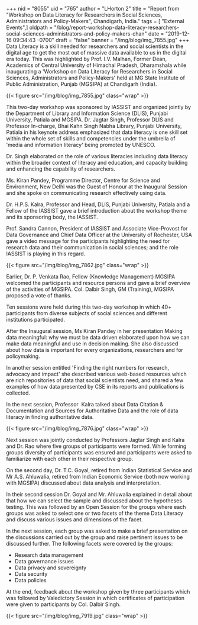 +++
nid = "8055"
uid = "765"
author = "LHorton 2"
title = "Report from \"Workshop on Data Literacy for Researchers in Social Sciences, Administrators and Policy-Makers\", Chandigarh, India."
tags = [ "External Events",]
oldpath = "/blog/report-workshop-data-literacy-researchers-social-sciences-administrators-and-policy-makers-chan"
date = "2019-12-16 09:34:43 -0700"
draft = "false"
banner = "/img/blog/img_7855.jpg"
+++
Data Literacy is a skill needed for researchers and social scientists in
the digital age to get the most out of massive data available to us in
the digital era today. This was highlighted by Prof. I.V. Malhan, Former
Dean, Academics of Central University of Himachal Pradesh, Dharamshala
while inaugurating a 'Workshop on Data Literacy for Researchers in
Social Sciences, Administrators and Policy-Makers' held at MG State
Institute of Public Administration, Punjab (MGSIPA) at Chandigarh
(India).

{{< figure src="/img/blog/img_7855.jpg" class="wrap" >}}

This two-day workshop was sponsored by IASSIST and organized jointly by
the Department of Library and Information Science (DLIS), Punjabi
University, Patiala and MGSIPA. Dr. Jagtar Singh, Professor DLIS and
Professor In-charge, Bhai Kahn Singh Nabha Library, Punjabi University,
Patiala in his keynote address emphasized that data literacy is one
skill set within the whole set of skills and competencies under the
umbrella of 'media and information literacy' being promoted by UNESCO.

Dr. Singh elaborated on the role of various literacies including data
literacy within the broader context of literacy and education, and
capacity building and enhancing the capability of researchers. 

Ms. Kiran Pandey, Programme Director, Centre for Science and
Environment, New Delhi was the Guest of Honour at the Inaugural Session
and she spoke on communicating research effectively using data.

Dr. H.P.S. Kalra, Professor and Head, DLIS, Punjabi University, Patiala
and a Fellow of the IASSIST gave a brief introduction about the workshop
theme and its sponsoring body, the IASSIST.

Prof. Sandra Cannon, President of IASSIST and Associate Vice-Provost for
Data Governance and Chief Data Officer at the University of Rochester,
USA gave a video message for the participants highlighting the need for
research data and their communication in social sciences; and the role
IASSIST is playing in this regard.

{{< figure src="/img/blog/img_7862.jpg" class="wrap" >}}

Earlier, Dr. P. Venkata Rao, Fellow (Knowledge Management) MGSIPA
welcomed the participants and resource persons and gave a brief overview
of the activities of MGSIPA. Col. Dalbir Singh, GM (Training), MGSIPA
proposed a vote of thanks. 

Ten sessions were held during this two-day workshop in which 40+
participants from diverse subjects of social sciences and different
institutions participated.

After the Inaugural session, Ms Kiran Pandey in her presentation Making
data meaningful: why we must be data driven elaborated upon how we can
make data meaningful and use in decision making. She also discussed
about how data is important for every organizations, researchers and for
policymaking.

In another session entitled 'Finding the right numbers for research,
advocacy and impact' she described various web-based resources which
are rich repositories of data that social scientists need, and shared a
few examples of how data presented by CSE in its reports and
publications is collected.

In the next session, Professor  Kalra talked about Data Citation &
Documentation and Sources for Authoritative Data and the role of data
literacy in finding authoritative data.

{{< figure src="/img/blog/img_7876.jpg" class="wrap" >}}

Next session was jointly conducted by Professors Jagtar Singh and Kalra
and Dr. Rao where five groups of participants were formed. While forming
groups diversity of participants was ensured and participants were asked
to familiarize with each other in their respective group.

On the second day, Dr. T.C. Goyal, retired from Indian Statistical
Service and Mr A.S. Ahluwalia, retired from Indian Economic Service
(both now working with MGSIPA) discussed about data analysis and
interpretation.

In their second session Dr. Goyal and Mr. Ahluwalia explained in detail
about that how we can select the sample and discussed about the
hypotheses testing. This was followed by an Open Session for the groups
where each groups was asked to select one or two facets of the theme
Data Literacy and discuss various issues and dimensions of the facet. 

In the next session, each group was asked to make a brief presentation
on the discussions carried out by the group and raise pertinent issues
to be discussed further. The following facets were covered by the
groups:

-   Research data management
-   Data governance issues
-   Data privacy and sovereignty
-   Data security
-   Data policies

At the end, feedback about the workshop given by three participants
which was followed by Valedictory Session in which certificates of
participation were given to participants by Col. Dalbir Singh.

{{< figure src="/img/blog/img_7919.jpg" class="wrap" >}}
